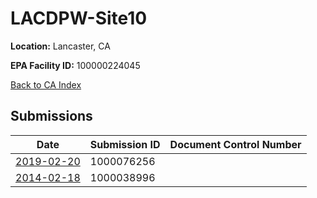 # LACDPW-Site10

**Location:** Lancaster, CA

**EPA Facility ID:** 100000224045

[Back to CA Index](../../index.md)

## Submissions

| Date | Submission ID | Document Control Number |
|------|--------------|-------------------------|
| [2019-02-20](submissions/1000076256.md) | 1000076256 |  |
| [2014-02-18](submissions/1000038996.md) | 1000038996 |  |
